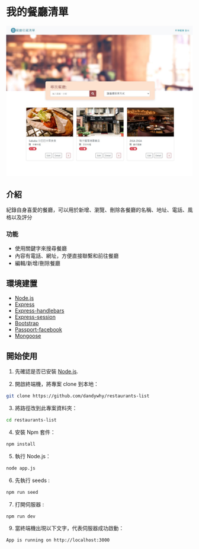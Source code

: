 我的餐廳清單
=
![](https://github.com/dandywhy/restaurants-list/blob/main/public/img/%E6%B8%85%E5%96%AE%E7%95%AB%E9%9D%A2.jpg)


介紹
-
紀錄自身喜愛的餐廳，可以用於新增、瀏覽、刪除各餐廳的名稱、地址、電話、風格以及評分

### 功能
+ 使用關鍵字來搜尋餐廳
+ 內容有電話、網址，方便直接聯繫和前往餐廳
+ 編輯/新增/刪除餐廳

環境建置
-
+ [Node.js](https://nodejs.org/en/)
+ [Express](https://expressjs.com/zh-tw/)
+ [Express-handlebars](https://www.npmjs.com/package/express-handlebars)
+ [Express-session](https://www.npmjs.com/package/express-session)
+ [Bootstrap](https://getbootstrap.com/docs/5.0/getting-started/introduction/)
+ [Passport-facebook](https://www.npmjs.com/package/passport-facebook)
+ [Mongoose](https://mongoosejs.com/)

開始使用
-
1. 先確認是否已安裝 [Node.js](https://nodejs.org/en/).

2. 開啟終端機，將專案 clone 到本地：
 ```bash 
 git clone https://github.com/dandywhy/restaurants-list
 ```
3. 將路徑改到此專案資料夾：
 ```bash 
 cd restaurants-list
 ```
4. 安裝 Npm 套件：
 ```bash 
 npm install
 ```
5. 執行 Node.js：
 ```bash 
 node app.js
 ```
6. 先執行 seeds :
 ```bash
 npm run seed
 ```
7. 打開伺服器 :
 ```bash
 npm run dev
 ```
9. 當終端機出現以下文字，代表伺服器成功啟動：
 ```bash 
 App is running on http://localhost:3000
 ```
